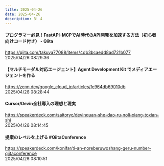 ```yaml
---
title: 2025-04-26
date: 2025-04-26
description: B! 4
---
```


#### プログラマー必見！FastAPI-MCPでAI時代のAPI開発を加速する方法（初心者向けコード付き） - Qiita
https://qiita.com/takuya77088/items/4db3bcaedd8ad721b077<br>
2025/04/26 08:29:36<br>


#### 【マルチモーダル対応エージェント】Agent Development Kit でメディアエージェントを作る
https://zenn.dev/google_cloud_jp/articles/fe964db69010db<br>
2025/04/26 08:28:44<br>


#### Cursor/Devin全社導入の理想と現実
https://speakerdeck.com/saitoryc/devinquan-she-dao-ru-noli-xiang-toxian-shi<br>
2025/04/26 08:14:45<br>


#### 提案のレベルを上げる #QiitaConference
https://speakerdeck.com/konifar/ti-an-noreberuwoshang-geru-number-qiitaconference<br>
2025/04/26 08:10:51<br>


